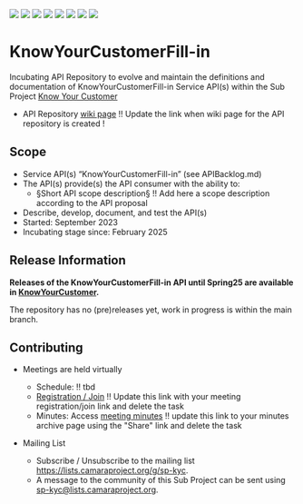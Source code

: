<a href="https://github.com/camaraproject/KnowYourCustomerFill-in/commits/" title="Last Commit"><img src="https://img.shields.io/github/last-commit/camaraproject/KnowYourCustomerFill-in?style=plastic"></a>
<a href="https://github.com/camaraproject/KnowYourCustomerFill-in/issues" title="Open Issues"><img src="https://img.shields.io/github/issues/camaraproject/KnowYourCustomerFill-in?style=plastic"></a>
<a href="https://github.com/camaraproject/KnowYourCustomerFill-in/pulls" title="Open Pull Requests"><img src="https://img.shields.io/github/issues-pr/camaraproject/KnowYourCustomerFill-in?style=plastic"></a>
<a href="https://github.com/camaraproject/KnowYourCustomerFill-in/graphs/contributors" title="Contributors"><img src="https://img.shields.io/github/contributors/camaraproject/KnowYourCustomerFill-in?style=plastic"></a>
<a href="https://github.com/camaraproject/KnowYourCustomerFill-in" title="Repo Size"><img src="https://img.shields.io/github/repo-size/camaraproject/KnowYourCustomerFill-in?style=plastic"></a>
<a href="https://github.com/camaraproject/KnowYourCustomerFill-in/blob/main/LICENSE" title="License"><img src="https://img.shields.io/badge/License-Apache%202.0-green.svg?style=plastic"></a>
<a href="https://github.com/camaraproject/KnowYourCustomerFill-in/releases/latest" title="Latest Release"><img src="https://img.shields.io/github/release/camaraproject/KnowYourCustomerFill-in?style=plastic"></a>
<a href="https://github.com/camaraproject/Governance/blob/main/ProjectStructureAndRoles.md" title="Incubating API Repository"><img src="https://img.shields.io/badge/Incubating%20API%20Repository-green?style=plastic"></a>

# KnowYourCustomerFill-in

Incubating API Repository to evolve and maintain the definitions and documentation of KnowYourCustomerFill-in Service API(s) within the Sub Project [Know Your Customer](https://lf-camaraproject.atlassian.net/wiki/x/I4DGB)

* API Repository [wiki page](https://lf-camaraproject.atlassian.net/wiki/x/I4DGB) !! Update the link when wiki page for the API repository is created !

## Scope

* Service API(s) “KnowYourCustomerFill-in” (see APIBacklog.md) 
* The API(s) provide(s) the API consumer with the ability to:  
  * §Short API scope description§ !! Add here a scope description according to the API proposal
* Describe, develop, document, and test the API(s)
* Started: September 2023
* Incubating stage since: February 2025

## Release Information

**Releases of the KnowYourCustomerFill-in API until Spring25 are available in [KnowYourCustomer](https://github.com/camaraproject/KnowYourCustomer).**


The repository has no (pre)releases yet, work in progress is within the main branch.
<!-- Optional: an explicit listing of the latest (pre-)release with additional information, e.g. links to the API definitions -->
<!-- In addition use/uncomment one or multiple the following alternative options when becoming applicable -->
<!-- Pre-releases of this sub project are available in https://github.com/camaraproject/KnowYourCustomerFill-in/releases -->
<!-- The latest public release is available here: https://github.com/camaraproject/KnowYourCustomerFill-in/releases/latest -->
<!-- For changes see [CHANGELOG.md](https://github.com/camaraproject/KnowYourCustomerFill-in/blob/main/CHANGELOG.md) -->

## Contributing

* Meetings are held virtually <!-- for new, independent Sandbox API repositories request a meeting link from the LF admin team or replace the information with the existing meeting information of the Sub Project -->

  * Schedule: !! tbd
  * [Registration / Join](https://zoom-lfx.platform.linuxfoundation.org/meetings/telcoapi) !! Update this link with your meeting registration/join link and delete the task
  * Minutes: Access [meeting minutes](https://lf-camaraproject.atlassian.net/wiki/x/I4DGB) !! update this link to your minutes archive page using the "Share" link and delete the task
* Mailing List
  * Subscribe / Unsubscribe to the mailing list <https://lists.camaraproject.org/g/sp-kyc>.
  * A message to the community of this Sub Project can be sent using <sp-kyc@lists.camaraproject.org>.
